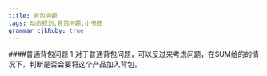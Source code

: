 ```yaml
---
title: 背包问题
tags: 动态规划,背包问题,小书匠
grammar_cjkRuby: true
---
```

####普通背包问题
1.对于普通背包问题，可以反过来考虑问题，在SUM给的的情况下，判断是否会要将这个产品加入背包。
